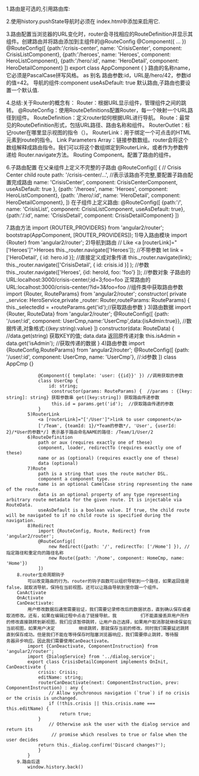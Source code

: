1.路由是可选的,引用路由库:
    <script src="node_modules/angular2/bundles/router.dev.js"></script>
    
2.使用history.pushState导航时必须在 index.html中添加<base href>来启用它.
        <head> <base href="/"></head>
    
3.路由配置当浏览器的URL变化时，router会寻找相应的RouteDefinition并显示其组件。创建路由并将路由添加到主组件的@RouteConfig
    @Component({ ... })
    @RouteConfig([
        {path:'/crisis-center', name: 'CrisisCenter', component: CrisisListComponent},
        {path:'/heroes',        name: 'Heroes',       component: HeroListComponent},
        {path:'/hero/:id',      name: 'HeroDetail',   component: HeroDetailComponent}
    ])
    export class AppComponent { }
路由的名称name，它必须是PascalCase拼写风格。 as 别名
路由参数:id，URL是/hero/42，参数id的值=42。
导航的组件:component 
useAsDefault: true 默认路由,子路由也要设置一个默认值.

4.总结:关于Router的概念有：
        Router：根据URL显示组件，管理组件之间的跳转。
        @RouteConfig：使用RouteDefinitions配置Router，每一个映射一个URL路径到组件。
        RouteDefinition：定义router如何根据URL进行导航。
        Route：最常见的RouteDefinition形式，包括URL路径、路由名称和组件。
        RouterOutlet：标记router在哪里显示视图的指令（<router-outlet>）。
        RouterLink：用于绑定一个可点击的HTML元素到route的指令。
        Link Parameters Array：链接参数数组。router会将这个数组解释成路由指令。我们可以将这个数组绑定到RouterLink，或者作为参数传递给
        Router.navigate方法。
        Routing Component。配置了路由的组件。
    
6.子路由配置
    在父亲组件上定义不完整的子路由
    @RouteConfig([
        { // Crisis Center child route
            path: '/crisis-center/...', //表示该路由不完整,要配置子路由配置完成路由
            name: 'CrisisCenter',
            component: CrisisCenterComponent,
            useAsDefault: true },
            {path: '/heroes',   name: 'Heroes',     component: HeroListComponent},
            {path: '/hero/:id', name: 'HeroDetail', component: HeroDetailComponent},
        ])
    在子组件上定义路由:
    @RouteConfig([
         {path:'/',    name: 'CrisisList',   component: CrisisListComponent, useAsDefault: true},
        {path:'/:id', name: 'CrisisDetail', component: CrisisDetailComponent}
    ])
    
7.路由方法
        import {ROUTER_PROVIDERS} from 'angular2/router';
        bootstrap(AppComponent, [ROUTER_PROVIDERS]);
        1)导入路由模块
            import {Router} from 'angular2/router';
        2)导航到路由
            // Like <a [routerLink]="['Heroes']">Heroes</a>
            this._router.navigate(['Heroes']);  //不带参数
            let link = ['HeroDetail', { id: hero.id }]; //直接定义成对象传递
            this._router.navigate(link);
            this._router.navigate(['CrisisDetail', { id: crisis.id }]  ); //参数
            this._router.navigate(['Heroes',  {id: heroId, foo: 'foo'} ]); //参数对象 
            子路由的URL:localhost:3000/crisis-center/;id=3;foo=foo
            正常路由的URL:localhost:3000/crisis-center/?id=3&foo=foo
            //组件类中获取路由参数
            import {Router, RouteParams} from 'angular2/router';
            constructor( private _service: HeroService,private _router: Router,routeParams: RouteParams) {
                this._selectedId = +routeParams.get('id');//获取路由参数
            }
            3)路由数据
                import {Router, RouteData} from 'angular2/router';
                @RouteConfig([
                    {path: '/user/:id', component: UserCmp,name:'UserCmp',data:{isAdmin:true}}, //数据传递,对象格式:{(key:string):value}
                ])
                constructor(data: RouteData) { //data.get(string) 获取KEY的值; data.data 返回原传递对象
                    this.isAdmin = data.get('isAdmin'); //获取传递的数据
                }
            4)路由参数
                import {RouteConfig,RouteParams} from 'angular2/router';
                @RouteConfig([
                        {path: '/user/:id', component: UserCmp, name: 'UserCmp'}, //:id参数
                    ])
                class AppCmp {}
                
                @Component({ template: 'user: {{id}}' }) //调用获取的参数
                class UserCmp {
                    id: string;
                     constructor(params: RouteParams) {  //params : {[key: string]: string} 获取参数串 get([key:string]) 获取路由传递参数
                     this.id = params.get('id');  //获取路由传递的参数
                }
            5)RouterLink
                <a [routerLink]="['/User']">link to user component</a>  
                ['/Team', {teamId: 1}/*Team的参数*/, 'User', {userId: 2}/*User的参数*/] 表示基于路由命名NAME的路径: /Team/1/User/2
            6)RouteDefinition
                path or aux (requires exactly one of these)
                component, loader, redirectTo (requires exactly one of these)
                name or as (optional) (requires exactly one of these)
                data (optional)
            7)Route
                path is a string that uses the route matcher DSL.
                component a component type.
                name is an optional CamelCase string representing the name of the route.
                data is an optional property of any type representing arbitrary route metadata for the given route. It is injectable via RouteData.
                useAsDefault is a boolean value. If true, the child route will be navigated to if no child route is specified during the navigation.
            8)Redirect
                import {RouteConfig, Route, Redirect} from 'angular2/router';
                @RouteConfig([
                    new Redirect({path: '/', redirectTo: ['/Home'] }), //指定路径和重定向的路径名称
                    new Route({path: '/home', component: HomeCmp, name: 'Home'})
                ])
        8.router生命周期钩子
            可以改变路由的行为。router的钩子函数可以组织导航到一个路径，如果返回值是false，就取消导航，保持在当前视图。还可以让路由导航到里你跟一个组件。
        CanActivate
        OnActivate
        CanDeactivate:
            用户修改数据后通常需要验证，我们需要记录修改后的数据状态，直到确认保存或者取消修改。还有，如果在编辑过程中点击了链接导航，我         们不能直接丢弃用户所作的修改直接跳转到新视图，我们应该暂停跳转，让用户自己选择，如果用户取消那就继续保留在当前视图，如果用户决定         继续跳转，那就保存当前的修改。同时我们需要延迟跳转直到保存成功。但是我们不能在等待保存时阻塞浏览器响应，我们需要停止跳转，等待服         务器异步响应。因此我们需要使用CanDeactivate。
            import {CanDeactivate, ComponentInstruction} from 'angular2/router';
            import {DialogService} from '../dialog.service';
            export class CrisisDetailComponent implements OnInit, CanDeactivate {
                crisis: Crisis;
                editName: string;
                routerCanDeactivate(next: ComponentInstruction, prev: ComponentInstruction) : any {
                    // Allow synchronous navigation (`true`) if no crisis or the crisis is unchanged.
                    if (!this.crisis || this.crisis.name === this.editName) {
                        return true;
                }
                    // Otherwise ask the user with the dialog service and return its
                     // promise which resolves to true or false when the user decides
                return this._dialog.confirm('Discard changes?');
                }
            }
        9.路由后退
            window.history.back()
            
